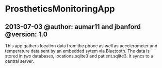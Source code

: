 # ProstheticsMonitoringApp

2013-07-03
@author: aumar11 and jbanford
@version: 1.0
---

This app gathers location data from the phone as well as accelerometer and temperature data sent by an embedded sytem via Bluetooth. The data is stored in two databases, locations.sqlite3 and patient.sqlite3. It syncs to a central server. 
